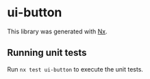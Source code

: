 # ui-button

This library was generated with [Nx](https://nx.dev).


## Running unit tests

Run `nx test ui-button` to execute the unit tests.

